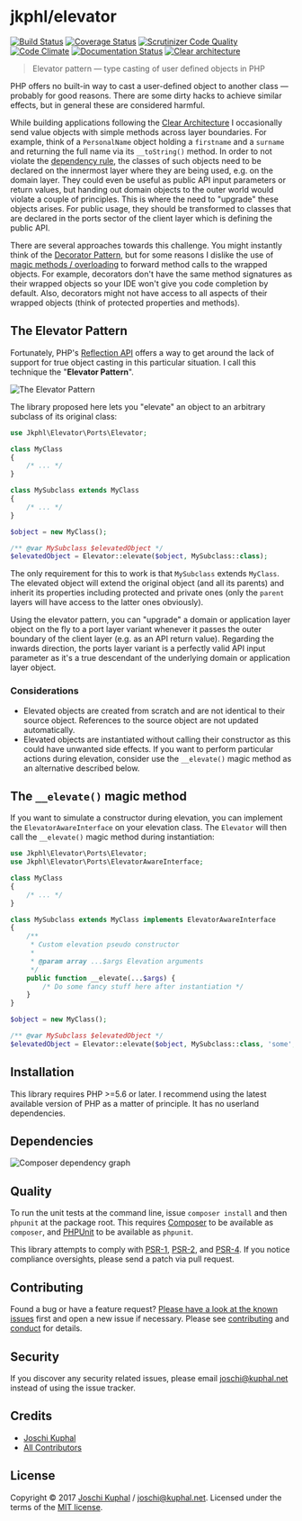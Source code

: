 # jkphl/elevator

[![Build Status][travis-image]][travis-url] [![Coverage Status][coveralls-image]][coveralls-url] [![Scrutinizer Code Quality][scrutinizer-image]][scrutinizer-url] [![Code Climate][codeclimate-image]][codeclimate-url] [![Documentation Status][readthedocs-image]][readthedocs-url] [![Clear architecture][clear-architecture-image]][clear-architecture-url]

> Elevator pattern — type casting of user defined objects in PHP

PHP offers no built-in way to cast a user-defined object to another class — probably for good reasons. There are some dirty hacks to achieve similar effects, but in general these are considered harmful.

While building applications following the [Clear Architecture](https://jkphl.is/articles/clear-architecture-php/) I occasionally send value objects with simple methods across layer boundaries. For example, think of a `PersonalName` object holding a `firstname` and a `surname` and returning the full name via its `__toString()` method. In order to not violate the [dependency rule](https://github.com/jkphl/clear-architecture#the-dependency-rule), the classes of such objects need to be declared on the innermost layer where they are being used, e.g. on the domain layer. They could even be useful as public API input parameters or return values, but handing out domain objects to the outer world would violate a couple of principles. This is where the need to "upgrade" these objects arises. For public usage, they should be transformed to classes that are declared in the ports sector of the client layer which is defining the public API.

There are several approaches towards this challenge. You might instantly think of the [Decorator Pattern](https://en.wikipedia.org/wiki/Decorator_pattern), but for some reasons I dislike the use of [magic methods / overloading](http://php.net/manual/en/language.oop5.overloading.php) to forward method calls to the wrapped objects. For example, decorators don't have the same method signatures as their wrapped objects so your IDE won't give you code completion by default. Also, decorators might not have access to all aspects of their wrapped objects (think of protected properties and methods).

## The Elevator Pattern

Fortunately, PHP's [Reflection API](http://php.net/manual/en/book.reflection.php) offers a way to get around the lack of support for true object casting in this particular situation. I call this technique the "**Elevator Pattern**".

![The Elevator Pattern](https://rawgit.com/jkphl/elevator/master/doc/clear-architecture-elevator-pattern.svg)
 
The library proposed here lets you "elevate" an object to an arbitrary subclass of its original class:

```php
use Jkphl\Elevator\Ports\Elevator;

class MyClass
{
    /* ... */
}

class MySubclass extends MyClass
{
    /* ... */
}

$object = new MyClass();

/** @var MySubclass $elevatedObject */
$elevatedObject = Elevator::elevate($object, MySubclass::class);
```

The only requirement for this to work is that `MySubclass` extends `MyClass`. The elevated object will extend the original object (and all its parents) and inherit its properties including protected and private ones (only the `parent` layers will have access to the latter ones obviously).
  
Using the elevator pattern, you can "upgrade" a domain or application layer object on the fly to a port layer variant whenever it passes the outer boundary of the client layer (e.g. as an API return value). Regarding the inwards direction, the ports layer variant is a perfectly valid API input parameter as it's a true descendant of the underlying domain or application layer object.

### Considerations

* Elevated objects are created from scratch and are not identical to their source object. References to the source object are not updated automatically.
* Elevated objects are instantiated without calling their constructor as this could have unwanted side effects. If you want to perform particular actions during elevation, consider use the `__elevate()` magic method as an alternative described below.

## The `__elevate()` magic method

If you want to simulate a constructor during elevation, you can implement the `ElevatorAwareInterface` on your elevation class. The `Elevator` will then call the `__elevate()` magic method during instantiation:

```php
use Jkphl\Elevator\Ports\Elevator;
use Jkphl\Elevator\Ports\ElevatorAwareInterface;

class MyClass
{
    /* ... */
}

class MySubclass extends MyClass implements ElevatorAwareInterface
{
    /**
     * Custom elevation pseudo constructor
     * 
     * @param array ...$args Elevation arguments
     */
    public function __elevate(...$args) {
        /* Do some fancy stuff here after instantiation */    
    }
}

$object = new MyClass();

/** @var MySubclass $elevatedObject */
$elevatedObject = Elevator::elevate($object, MySubclass::class, 'some', 'values');
```

## Installation

This library requires PHP >=5.6 or later. I recommend using the latest available version of PHP as a matter of principle. It has no userland dependencies.

## Dependencies

![Composer dependency graph](https://rawgit.com/jkphl/elevator/master/doc/dependencies.svg)

## Quality

To run the unit tests at the command line, issue `composer install` and then `phpunit` at the package root. This requires [Composer](http://getcomposer.org/) to be available as `composer`, and [PHPUnit](http://phpunit.de/manual/) to be available as `phpunit`.

This library attempts to comply with [PSR-1][], [PSR-2][], and [PSR-4][]. If you notice compliance oversights, please send a patch via pull request.

## Contributing

Found a bug or have a feature request? [Please have a look at the known issues](https://github.com/jkphl/elevator/issues) first and open a new issue if necessary. Please see [contributing](../CONTRIBUTING.md) and [conduct](../CONDUCT.md) for details.

## Security

If you discover any security related issues, please email joschi@kuphal.net instead of using the issue tracker.

## Credits

- [Joschi Kuphal][author-url]
- [All Contributors](../../contributors)

## License

Copyright © 2017 [Joschi Kuphal][author-url] / joschi@kuphal.net. Licensed under the terms of the [MIT license](../LICENSE).


[travis-image]: https://secure.travis-ci.org/jkphl/elevator.svg
[travis-url]: https://travis-ci.org/jkphl/elevator
[coveralls-image]: https://coveralls.io/repos/jkphl/elevator/badge.svg?branch=master&service=github
[coveralls-url]: https://coveralls.io/github/jkphl/elevator?branch=master
[scrutinizer-image]: https://scrutinizer-ci.com/g/jkphl/elevator/badges/quality-score.png?b=master
[scrutinizer-url]: https://scrutinizer-ci.com/g/jkphl/elevator/?branch=master
[codeclimate-image]: https://lima.codeclimate.com/github/jkphl/elevator/badges/gpa.svg
[codeclimate-url]: https://lima.codeclimate.com/github/jkphl/elevator
[readthedocs-image]: https://readthedocs.org/projects/jkphl-elevator/badge/?version=latest
[readthedocs-url]: http://jkphl-elevator.readthedocs.io/en/latest/?badge=latest
[clear-architecture-image]: https://img.shields.io/badge/Clear%20Architecture-%E2%9C%94-brightgreen.svg
[clear-architecture-url]: https://github.com/jkphl/clear-architecture
[author-url]: https://jkphl.is
[PSR-1]: https://github.com/php-fig/fig-standards/blob/master/accepted/PSR-1-basic-coding-standard.md
[PSR-2]: https://github.com/php-fig/fig-standards/blob/master/accepted/PSR-2-coding-style-guide.md
[PSR-4]: https://github.com/php-fig/fig-standards/blob/master/accepted/PSR-4-autoloader.md
